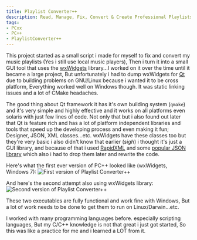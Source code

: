 ```yaml
---
title: Playlist Converter++
description: Read, Manage, Fix, Convert & Create Professional Playlists with this powerful app.
tags:
- PCxx
- PC++
- PlaylistConverter++
---
```


This project started as a small script i made for myself to fix and convert my music playlists (Yes i still use local music players), Then i turn it into a small GUI tool that uses the [wxWidgets](https://www.wxwidgets.org) library...I worked on it over the time until it became a large project, But unfortunately i had to dump wxWidgets for [Qt](https://www.qt.io) due to building problems on GNU/Linux because i wanted it to be cross platform, Everything worked well on Windows though. It was static linking issues and a lot of CMake headaches.<!--more-->

The good thing about Qt framework it has it's own building system (`qmake`) and it's very simple and highly effective and it works on all platforms even solaris with just few lines of code. Not only that but i also found out later that Qt is feature rich and has a lot of platform independent libraries and tools that speed up the developing process and even making it fun; Designer, JSON, XML classes...etc. wxWidgets have these classes too but they're very basic i also didn't know that earlier (*sigh*) i thought it's just a GUI library, and because of that i used [RapidXML](http://rapidxml.sourceforge.net) and some [popular JSON library](https://github.com/nlohmann/json) which also i had to drop them later and rewrite the code.

Here's what the first ever version of PC++ looked like (wxWidgets, Windows 7):
![First version of Playlist Converter++]({{site.url}}/images/screenshots/pcxx_old_wxwidgets_simple.PNG)

And here's the second attempt also using wxWidgets library:
![Second version of Playlist Converter++]({{site.url}}/images/screenshots/pcxx_old_wxwidgets_complex.PNG)

These two executables are fully functional and work fine with Windows, But a lot of work needs to be done to get them to run on Linux/Darwin...etc.

I worked with many programming languages before. especially scripting languages, But my C/C++ knowledge is not that great i just got started, So this was like a practice for me and i learned a LOT from it.
